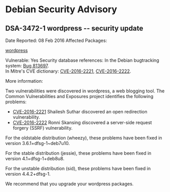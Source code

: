 
Debian Security Advisory
========================


DSA-3472-1 wordpress -- security update
---------------------------------------



Date Reported:
08 Feb 2016
Affected Packages:

[wordpress](https://packages.debian.org/src:wordpress)

Vulnerable:
Yes
Security database references:
In the Debian bugtracking system: [Bug 813697](https://bugs.debian.org/cgi-bin/bugreport.cgi?bug=813697).  
In Mitre's CVE dictionary: [CVE-2016-2221](https://security-tracker.debian.org/tracker/CVE-2016-2221), [CVE-2016-2222](https://security-tracker.debian.org/tracker/CVE-2016-2222).  

More information:

Two vulnerabilities were discovered in wordpress, a web blogging tool.
The Common Vulnerabilities and Exposures project identifies the
following problems:


* [CVE-2016-2221](https://security-tracker.debian.org/tracker/CVE-2016-2221)
Shailesh Suthar discovered an open redirection vulnerability.
* [CVE-2016-2222](https://security-tracker.debian.org/tracker/CVE-2016-2222)
Ronni Skansing discovered a server-side request forgery (SSRF)
 vulnerability.


For the oldstable distribution (wheezy), these problems have been fixed
in version 3.6.1+dfsg-1~deb7u10.


For the stable distribution (jessie), these problems have been fixed in
version 4.1+dfsg-1+deb8u8.


For the unstable distribution (sid), these problems have been fixed in
version 4.4.2+dfsg-1.


We recommend that you upgrade your wordpress packages.





